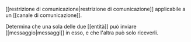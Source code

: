 [[restrizione di comunicazione|restrizione di comunicazione]] applicabile a un [[canale di comunicazione]].

Determina che una sola delle due [[entità]] può inviare [[messaggio|messaggi]] in esso, e che l'altra può solo riceverli.
